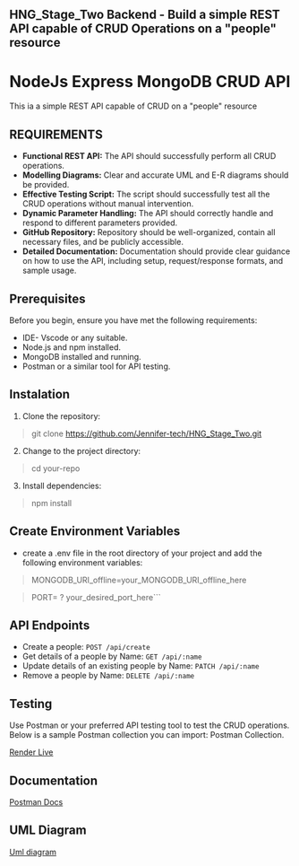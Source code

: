 ## HNG_Stage_Two Backend - Build a simple REST API capable of CRUD Operations on a "people" resource

# NodeJs Express MongoDB CRUD API

This ia a simple REST API capable of CRUD on a "people" resource

## REQUIREMENTS

- **Functional REST API:** The API should successfully perform all CRUD operations.
- **Modelling Diagrams:** Clear and accurate UML and E-R diagrams should be provided.
- **Effective Testing Script:** The script should successfully test all the CRUD operations without manual intervention.
- **Dynamic Parameter Handling:** The API should correctly handle and respond to different parameters provided.
- **GitHub Repository:** Repository should be well-organized, contain all necessary files, and be publicly accessible.
- **Detailed Documentation:** Documentation should provide clear guidance on how to use the API, including setup, request/response formats, and sample usage.

## Prerequisites

Before you begin, ensure you have met the following requirements:

- IDE- Vscode or any suitable.
- Node.js and npm installed.
- MongoDB installed and running.
- Postman or a similar tool for API testing.

## Instalation

1. Clone the repository:
> git clone https://github.com/Jennifer-tech/HNG_Stage_Two.git
2. Change to the project directory:
> cd your-repo
3. Install dependencies:
> npm install

## Create Environment Variables

- create a .env file in the root directory of your project and add the following environment variables:

> MONGODB_URI_offline=your_MONGODB_URI_offline_here

> PORT= ? your_desired_port_here```

## API Endpoints

- Create a people: ```POST /api/create```
- Get details of a people by Name: ```GET /api/:name```
- Update details of an existing people by Name: ```PATCH /api/:name```
- Remove a people by Name: ```DELETE /api/:name```
 
## Testing

Use Postman or your preferred API testing tool to test the CRUD operations. Below is a sample Postman collection you can import: Postman Collection.

[Render Live](https://muofunanya-hng-stage-two-task.onrender.com)

## Documentation

[Postman Docs](https://documenter.getpostman.com/view/25926313/2s9YC5zYYA)

## UML Diagram

[Uml diagram](https://dbdiagram.io/d/Muofunanya-hng-task2-UML-diagram-6503413102bd1c4a5e977078)